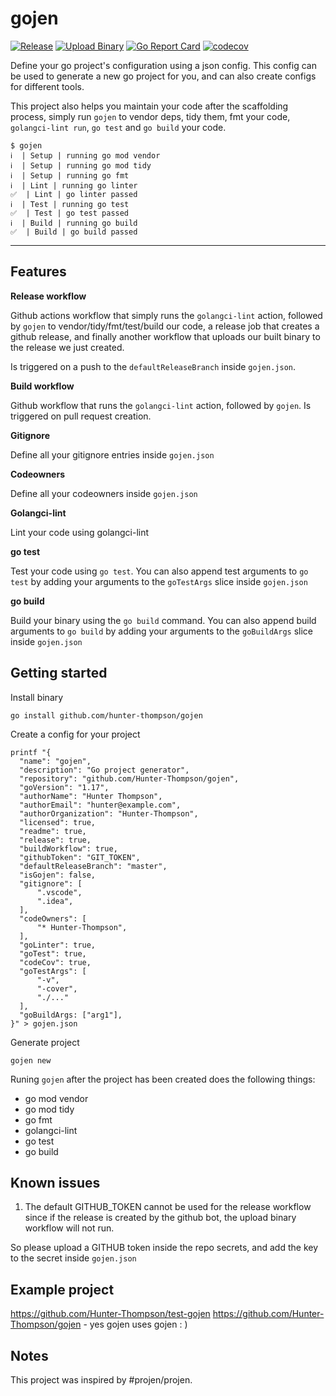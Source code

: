 # gojen

[![Release](https://github.com/Hunter-Thompson/gojen/actions/workflows/release.yml/badge.svg)](https://github.com/Hunter-Thompson/gojen/actions/workflows/release.yml) [![Upload Binary](https://github.com/Hunter-Thompson/gojen/actions/workflows/upload-binary.yml/badge.svg)](https://github.com/Hunter-Thompson/gojen/actions/workflows/upload-binary.yml) [![Go Report Card](https://goreportcard.com/badge/github.com/Hunter-Thompson/gojen)](https://goreportcard.com/report/github.com/Hunter-Thompson/gojen) [![codecov](https://codecov.io/gh/Hunter-Thompson/gojen/branch/master/graph/badge.svg?token=LC2KR2180N)](https://codecov.io/gh/Hunter-Thompson/gojen)  

Define your go project's configuration using a json config. This config can be used to generate a new go project for you, and can also create configs for different tools.

This project also helps you maintain your code after the scaffolding process, simply run `gojen` to vendor deps, tidy them, fmt your code, `golangci-lint run`, `go test` and `go build` your code.


```
$ gojen
ℹ  | Setup | running go mod vendor
ℹ  | Setup | running go mod tidy
ℹ  | Setup | running go fmt
ℹ  | Lint | running go linter
✅  | Lint | go linter passed
ℹ  | Test | running go test
✅  | Test | go test passed
ℹ  | Build | running go build
✅  | Build | go build passed
```
---
## Features

**Release workflow**

Github actions workflow that simply runs the `golangci-lint` action, followed by `gojen` to vendor/tidy/fmt/test/build our code, a release job that creates a github release, and finally another workflow that uploads our built binary to the release we just created.

Is triggered on a push to the `defaultReleaseBranch` inside `gojen.json`.

**Build workflow**

Github workflow that runs the `golangci-lint` action, followed by `gojen`. Is triggered on pull request creation.

**Gitignore**

Define all your gitignore entries inside `gojen.json`

**Codeowners**

Define all your codeowners inside `gojen.json`

**Golangci-lint**

Lint your code using golangci-lint

**go test**

Test your code using `go test`. You can also append test arguments to `go test` by adding your arguments to the `goTestArgs` slice inside `gojen.json`

**go build**

Build your binary using the `go build` command. You can also append build arguments to `go build` by adding your arguments to the `goBuildArgs` slice inside `gojen.json`


## Getting started

Install binary

```
go install github.com/hunter-thompson/gojen
```

Create a config for your project

```
printf "{
  "name": "gojen",
  "description": "Go project generator",
  "repository": "github.com/Hunter-Thompson/gojen",
  "goVersion": "1.17",
  "authorName": "Hunter Thompson",
  "authorEmail": "hunter@example.com",
  "authorOrganization": "Hunter-Thompson",
  "licensed": true,
  "readme": true,
  "release": true,
  "buildWorkflow": true,
  "githubToken": "GIT_TOKEN",
  "defaultReleaseBranch": "master",
  "isGojen": false,
  "gitignore": [
	  ".vscode",
	  ".idea",
  ],
  "codeOwners": [
	  "* Hunter-Thompson",
  ],
  "goLinter": true,
  "goTest": true,
  "codeCov": true,
  "goTestArgs": [
	  "-v",
	  "-cover",
	  "./..."
  ],
  "goBuildArgs: ["arg1"],
}" > gojen.json
```

Generate project

```
gojen new
```

Runing `gojen` after the project has been created does the following things:

- go mod vendor
- go mod tidy
- go fmt
- golangci-lint
- go test
- go build

## Known issues

1. The default GITHUB_TOKEN cannot be used for the release workflow since if the release is created by the github bot, the upload binary workflow will not run.

So please upload a GITHUB token inside the repo secrets, and add the key to the secret inside `gojen.json`

## Example project

https://github.com/Hunter-Thompson/test-gojen 
https://github.com/Hunter-Thompson/gojen - yes gojen uses gojen : )

## Notes

This project was inspired by #projen/projen.



